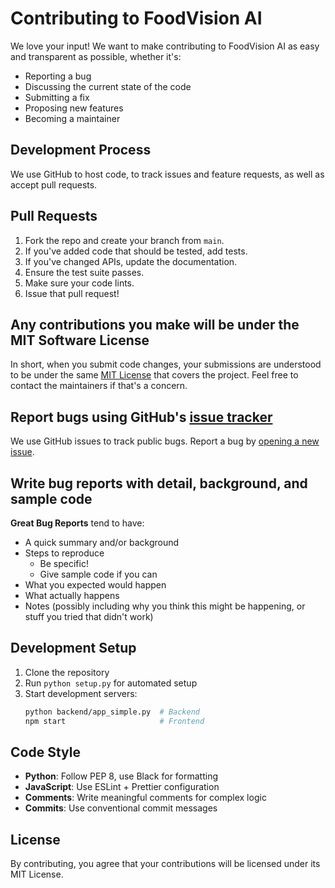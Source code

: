 # Contributing to FoodVision AI

We love your input! We want to make contributing to FoodVision AI as easy and transparent as possible, whether it's:

- Reporting a bug
- Discussing the current state of the code
- Submitting a fix
- Proposing new features
- Becoming a maintainer

## Development Process

We use GitHub to host code, to track issues and feature requests, as well as accept pull requests.

## Pull Requests

1. Fork the repo and create your branch from `main`.
2. If you've added code that should be tested, add tests.
3. If you've changed APIs, update the documentation.
4. Ensure the test suite passes.
5. Make sure your code lints.
6. Issue that pull request!

## Any contributions you make will be under the MIT Software License

In short, when you submit code changes, your submissions are understood to be under the same [MIT License](http://choosealicense.com/licenses/mit/) that covers the project. Feel free to contact the maintainers if that's a concern.

## Report bugs using GitHub's [issue tracker](https://github.com/yourusername/foodvision-ai/issues)

We use GitHub issues to track public bugs. Report a bug by [opening a new issue](https://github.com/yourusername/foodvision-ai/issues/new).

## Write bug reports with detail, background, and sample code

**Great Bug Reports** tend to have:

- A quick summary and/or background
- Steps to reproduce
  - Be specific!
  - Give sample code if you can
- What you expected would happen
- What actually happens
- Notes (possibly including why you think this might be happening, or stuff you tried that didn't work)

## Development Setup

1. Clone the repository
2. Run `python setup.py` for automated setup
3. Start development servers:
   ```bash
   python backend/app_simple.py  # Backend
   npm start                     # Frontend
   ```

## Code Style

- **Python**: Follow PEP 8, use Black for formatting
- **JavaScript**: Use ESLint + Prettier configuration
- **Comments**: Write meaningful comments for complex logic
- **Commits**: Use conventional commit messages

## License

By contributing, you agree that your contributions will be licensed under its MIT License.